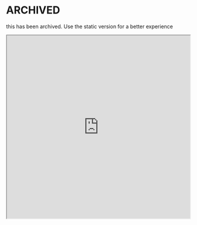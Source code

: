 # ARCHIVED
this has been archived. Use the static version for a better experience

<div style="position:relative;">
<iframe src="https://github.com/Hydrogen-Network/Hydrogen-Static" width="500" height="500" />
<a href="https://github.com/Hydrogen-Network/Hydrogen-Static" style="position:absolute; top:0; left:0; display:inline-block; width:500px; height:500px; z-index:5;"></a>
</div>

<!-- PROJECT SHIELDS -->
<!--
*** I'm using markdown "reference style" links for readability.
*** Reference links are enclosed in brackets [ ] instead of parentheses ( ).
*** See the bottom of this document for the declaration of the reference variables
*** for contributors-url, forks-url, etc. This is an optional, concise syntax you may use.
*** https://www.markdownguide.org/basic-syntax/#reference-style-links
-->

[![Contributors](https://img.shields.io/github/contributors/Hydrogen-Network/Hydrogen-hub.svg?style=for-the-badge)](https://github.com/Hydrogen-Network/Hydrogen-hub/graphs/contributors)
[![Forks](https://img.shields.io/github/forks/Hydrogen-Network/Hydrogen-hub.svg?style=for-the-badge)](https://github.com/Hydrogen-Network/Hydrogen-hub/forks)
[![Stargazers](https://img.shields.io/github/stars/Hydrogen-Network/Hydrogen-hub.svg?style=for-the-badge)](https://github.com/Hydrogen-Network/Hydrogen-hub/stargazers)
[![Issues](https://img.shields.io/github/issues/Hydrogen-Network/Hydrogen-hub.svg?style=for-the-badge)](https://github.com/Hydrogen-Network/Hydrogen-hub/issues)
[![MIT License](https://img.shields.io/github/license/Hydrogen-Network/Hydrogen-hub.svg?style=for-the-badge)](https://github.com/Hydrogen-Network/Hydrogen-hub/blob/master/LICENSE.txt)



<!-- PROJECT LOGO -->
<br />
<div align="center">
<h3 align="center">Hydrogen Hub</h3>

  <p align="center">
    Hydrogen Hub is a hub for students who are bored at school!
    <br />
    <a href="https://github.com/Hydrogenv-Network/Hydrogen-hub/issues">Report Bug</a>
    ·
    <a href="https://github.com/Hydrogen-Network/Hydrogen-hub/issues">Request Feature</a>
  </p>
</div>


<!-- TABLE OF CONTENTS -->
<details>
  <summary>Table of Contents</summary>
  <ol>
    <li>
      <a href="#about-the-project">About The Project</a>
      <ul>
        <li><a href="#links">Links</a></li>
       <li><a href="#built-with">Built with</a></li>
      </ul>
    </li>
    <li><a href="#deployment">Deployment</a></li>
    <li><a href="#roadmap">Roadmap</a></li>
    <li><a href="#contributing">Contributing</a></li>
    <li><a href="#license">Licence</a></li>
    <li><a href="#contact">Contact</a></li>
  </ol>
</details>


<!-- GETTING STARTED -->
## Deployment
there are two deploy on render buttons one for just a web service and one for using blueprints.  
<br>

[![Remix on Glitch](https://binbashbanana.github.io/deploy-buttons/buttons/remade/glitch.svg)](https://glitch.com/edit/#!/import/github/Hydrogen-Network/Hydrogen-hub/)
[![Deploy with Vercel](https://binbashbanana.github.io/deploy-buttons/buttons/remade/vercel.svg)](https://vercel.com/new/clone?repository-url=https://github.com/Hydrogen-Network/Hydrogen-hub) 
[![Deploy with Netlify](https://binbashbanana.github.io/deploy-buttons/buttons/remade/netlify.svg)](https://app.netlify.com/start/deploy?repository=https://github.com/Hydrogen-Network/Hydrogen-hub)
[![Deploy to Render](https://binbashbanana.github.io/deploy-buttons/buttons/remade/render.svg)](https://render.com/deploy?repo=https://github.com/Hydrogen-Network/Hydrogen-hub)
[![Deploy to Render](https://binbashbanana.github.io/deploy-buttons/buttons/remade/render.svg)](https://dashboard.render.com/blueprint/new?repo=https://github.com/Hydrogen-Network/Hydrogen-hub)
[![Deploy to Koyeb](https://binbashbanana.github.io/deploy-buttons/buttons/remade/koyeb.svg)](https://app.koyeb.com/deploy?type=git&repository=github.com/Hydrogen-Network/Hydrogen-hub&branch=main&name=Ultraviolet-App)

```bash
git clone https://github.com/Hydrogen-Network/Hydrogen
# clone the repo
cd Hydrogen-hub
# open the folder with the files
npm install
# install npm
npm start
# start the app
```

[![Screenshot](https://raw.githubusercontent.com/Hydrogen-Network/Assets/main/Screenshot.jpeg)](https://Hydrogen-network.com/Hydrogen-hub)

<p align="right">(<a href="#readme-top">back to top</a>)</p>


### Links
[https://hydra-5gqe.onrender.com/](https://hydra-5gqe.onrender.com/)
  
[https://mathiscool-2leg.onrender.com/](https://mathiscool-2leg.onrender.com/)
  
[https://mathiscoolbecauseitsfunbecausethereslogi.onrender.com/](https://mathiscoolbecauseitsfunbecausethereslogi.onrender.com/)

<!-- CONTRIBUTING -->
## Contributing

Contributions are what make the open source community such an amazing place to learn, inspire, and create. Any contributions you make are **greatly appreciated**.

If you have a suggestion that would make this better, please fork the repo and create a pull request. You can also simply open an issue with the tag "enhancement".
Don't forget to give the project a star! Thanks again!

1. Fork the Project
2. Create your Feature Branch (`git checkout -b feature/AmazingFeature`)
3. Commit your Changes (`git commit -m 'Add some AmazingFeature'`)
4. Push to the Branch (`git push origin feature/AmazingFeature`)
5. Open a Pull Request

<p align="right">(<a href="#readme-top">back to top</a>)</p>



<!-- LICENSE -->
## Commit Activity

![Alt](https://repobeats.axiom.co/api/embed/bee94e668e8faddbb7f9b344a2ddf5bfe99b28be.svg "Repobeats analytics image")
<p align="right">(<a href="#readme-top">back to top</a>)</p>



<!-- CONTACT -->
## Contact

Your Name - blade_immovably193@simplelogin.com

Project Link: [https://github.com/Hydrogen-Network/Hydrogen-hub](https://github.com/Hydrogen-Network/Hydrogen-hub)

<p align="right">(<a href="#readme-top">back to top</a>)</p>

